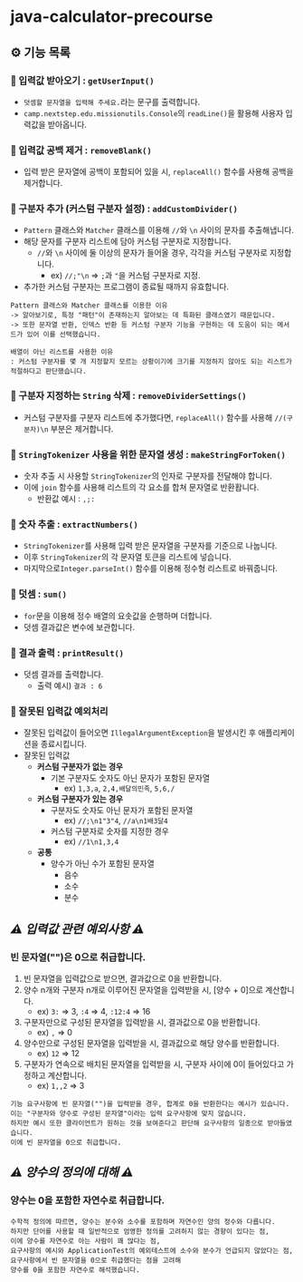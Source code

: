 # java-calculator-precourse

## ⚙️ 기능 목록

### 📌 입력값 받아오기 : `getUserInput()`

- `덧셈할 문자열을 입력해 주세요.`라는 문구를 출력합니다.
- `camp.nextstep.edu.missionutils.Console`의 `readLine()`을 활용해 사용자 입력값을 받아옵니다.

### 📌 입력값 공백 제거 : `removeBlank()`

- 입력 받은 문자열에 공백이 포함되어 있을 시, `replaceAll()` 함수를 사용해 공백을 제거합니다.

### 📌 구분자 추가 (커스텀 구분자 설정) : `addCustomDivider()`

- `Pattern` 클래스와 `Matcher` 클래스를 이용해 `//`와 `\n` 사이의 문자를 추출해냅니다.
- 해당 문자를 구분자 리스트에 담아 커스텀 구분자로 지정합니다.
    - `//`와 `\n` 사이에 둘 이상의 문자가 들어올 경우, 각각을 커스텀 구분자로 지정합니다.
        - ex) `//;"\n` => `;`과 `"`을 커스텀 구분자로 지정.
- 추가한 커스텀 구분자는 프로그램이 종료될 때까지 유효합니다.

```
Pattern 클래스와 Matcher 클래스를 이용한 이유
-> 알아보기로, 특정 "패턴"이 존재하는지 알아보는 데 특화된 클래스였기 때문입니다.
-> 또한 문자열 반환, 인덱스 반환 등 커스텀 구분자 기능을 구현하는 데 도움이 되는 메서드가 있어 이를 선택했습니다.

배열이 아닌 리스트를 사용한 이유
: 커스텀 구분자를 몇 개 지정할지 모르는 상황이기에 크기를 지정하지 않아도 되는 리스트가 적절하다고 판단했습니다.
```

### 📌 구분자 지정하는 `String` 삭제 : `removeDividerSettings()`

- 커스텀 구분자를 구분자 리스트에 추가했다면, `replaceAll()` 함수를 사용해 `//(구분자)\n` 부분은 제거합니다.

### 📌 `StringTokenizer` 사용을 위한 문자열 생성 : `makeStringForToken()`

- 숫자 추출 시 사용할 `StringTokenizer`의 인자로 구분자를 전달해야 합니다.
- 이에 `join` 함수를 사용해 리스트의 각 요소를 합쳐 문자열로 반환홥니다.
    - 반환값 예시 : `,;:`

### 📌 숫자 추출 : `extractNumbers()`

- `StringTokenizer`를 사용해 입력 받은 문자열을 구분자를 기준으로 나눕니다.
- 이후 `StringTokenizer`의 각 문자열 토큰을 리스트에 넣습니다.
- 마지막으로`Integer.parseInt()` 함수를 이용해 정수형 리스트로 바꿔줍니다.

### 📌 덧셈 : `sum()`

- `for`문을 이용해 정수 배열의 요솟값을 순행하며 더합니다.
- 덧셈 결과값은 변수에 보관합니다.

### 📌 결과 출력 : `printResult()`

- 덧셈 결과를 출력합니다.
    - 출력 예시) `결과 : 6`

### 📌 잘못된 입력값 예외처리

- 잘못된 입력값이 들어오면 `IllegalArgumentException`을 발생시킨 후 애플리케이션을 종료시킵니다.
- 쟐못된 입력값
    - **커스텀 구분자가 없는 경우**
        - 기본 구분자도 숫자도 아닌 문자가 포함된 문자열
            - ex) `1,3,a`, `2,4,배달의민족`, `5,6,/`
    - **커스텀 구분자가 있는 경우**
        - 구분자도 숫자도 아닌 문자가 포함된 문자열
            - ex) `//;\n1"3"4`, `//a\n1배3달4`
        - 커스텀 구분자로 숫자를 지정한 경우
            - ex) `//1\n1,3,4`
    - **공통**
        - 양수가 아닌 수가 포함된 문자열
            - 음수
            - 소수
            - 분수

## *⚠️ 입력값 관련 예외사항 ⚠️*

### 빈 문자열("")은 0으로 취급합니다.

1. 빈 문자열을 입력값으로 받으면, 결과값으로 0을 반환합니다.
2. 양수 n개와 구분자 n개로 이루어진 문자열을 입력받을 시, [양수 + 0]으로 계산합니다.
    - ex) `3:` => 3, `:4` => 4, `:12:4` => 16
3. 구분자만으로 구성된 문자열을 입력받을 시, 결과값으로 0을 반환합니다.
    - ex) `,` => 0
4. 양수만으로 구성된 문자열을 입력받을 시, 결과값으로 해당 양수를 반환합니다.
    - ex) `12` => 12
5. 구분자가 연속으로 배치된 문자열을 입력받을 시, 구분자 사이에 0이 들어있다고 가정하고 계산합니다.
    - ex) `1,,2` => 3

```
기능 요구사항에 빈 문자열("")을 입력받을 경우, 합계로 0을 반환한다는 예시가 있습니다.
이는 "구분자와 양수로 구성된 문자열"이라는 입력 요구사항에 맞지 않습니다.
하지만 예시 또한 클라이언트가 원하는 것을 보여준다고 판단해 요구사항의 일종으로 받아들였습니다.
이에 빈 문자열을 0으로 취급합니다.
```

## *⚠️ 양수의 정의에 대해 ⚠️*

### 양수는 0을 포함한 자연수로 취급합니다.

```
수학적 정의에 따르면, 양수는 분수와 소수를 포함하며 자연수인 양의 정수와 다릅니다.
하지만 단어를 사용할 때 일반적으로 엄영한 정의를 고려하지 않는 경향이 있다는 점,
이에 양수를 자연수로 아는 사람이 꽤 많다는 점,
요구사항의 예시와 ApplicationTest의 예외테스트에 소수와 분수가 언급되지 않았다는 점,
요구사항에서 빈 문자열을 0으로 취급했다는 점을 고려해
양수를 0을 포함한 자연수로 해석했습니다.
```